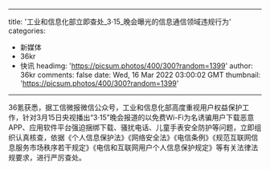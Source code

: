 
---
title: '​工业和信息化部立即查处_3·15_晚会曝光的信息通信领域违规行为'
categories: 
 - 新媒体
 - 36kr
 - 快讯
headimg: 'https://picsum.photos/400/300?random=1399'
author: 36kr
comments: false
date: Wed, 16 Mar 2022 03:00:02 GMT
thumbnail: 'https://picsum.photos/400/300?random=1399'
---

<div>   
36氪获悉，据工信微报微信公众号，工业和信息化部高度重视用户权益保护工作，针对3月15日央视播出“3·15”晚会报道的以免费Wi-Fi为名诱骗用户下载恶意APP、应用软件平台强迫捆绑下载、骚扰电话、儿童手表安全防护等问题，立即组织认真核查，依据《个人信息保护法》《网络安全法》《电信条例》《规范互联网信息服务市场秩序若干规定》《电信和互联网用户个人信息保护规定》等有关法律法规要求，进行严厉查处。  
</div>
            